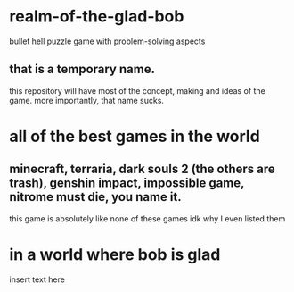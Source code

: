 # realm-of-the-glad-bob
bullet hell puzzle game with problem-solving aspects

## that is a temporary name.
this repository will have most of the concept, making and ideas of the game. more importantly, that name sucks.

# all of the best games in the world
## minecraft, terraria, dark souls 2 (the others are trash), genshin impact, impossible game, nitrome must die, you name it.
this game is absolutely like none of these games idk why I even listed them

# in a world where bob is glad
insert text here
